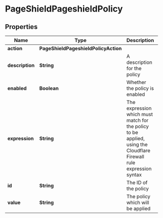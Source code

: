 

# PageShieldPageshieldPolicy


## Properties

| Name | Type | Description | Notes |
|------------ | ------------- | ------------- | -------------|
|**action** | **PageShieldPageshieldPolicyAction** |  |  [optional] |
|**description** | **String** | A description for the policy |  [optional] |
|**enabled** | **Boolean** | Whether the policy is enabled |  [optional] |
|**expression** | **String** | The expression which must match for the policy to be applied, using the Cloudflare Firewall rule expression syntax |  [optional] |
|**id** | **String** | The ID of the policy |  [optional] |
|**value** | **String** | The policy which will be applied |  [optional] |



